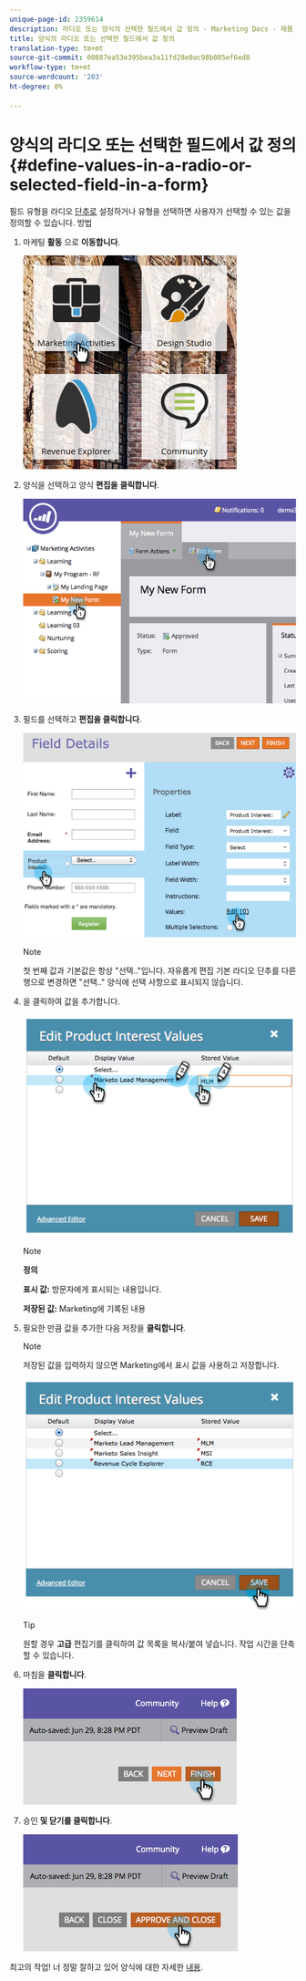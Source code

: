 ```yaml
---
unique-page-id: 2359614
description: 라디오 또는 양식의 선택한 필드에서 값 정의 - Marketing Docs - 제품 설명서
title: 양식의 라디오 또는 선택한 필드에서 값 정의
translation-type: tm+mt
source-git-commit: 00887ea53e395bea3a11fd28e0ac98b085ef6ed8
workflow-type: tm+mt
source-wordcount: '203'
ht-degree: 0%

---
```



# 양식의 라디오 또는 선택한 필드에서 값 정의 {#define-values-in-a-radio-or-selected-field-in-a-form}

필드 유형을 라디오 [단추로](../../../../product-docs/administration/field-management/change-the-type-of-a-marketo-custom-field.md) 설정하거나 유형을 선택하면 사용자가 선택할 수 있는 값을 정의할 수 있습니다. 방법

1. 마케팅 **활동** 으로 **이동합니다**.

   ![](assets/ma.png)

1. 양식을 선택하고 양식 **편집을** **클릭합니다**.

   ![](assets/image2014-9-15-16-3a28-3a56.png)

1. 필드를 선택하고 **편집을 클릭합니다**.

   ![](assets/image2014-9-15-16-3a29-3a6.png)

   >[!NOTE]
   >
   >첫 번째 값과 기본값은 항상 &quot;선택..&quot;입니다. 자유롭게 편집 기본 라디오 단추를 다른 행으로 변경하면 &quot;선택..&quot; 양식에 선택 사항으로 표시되지 않습니다.

1. 을 클릭하여 값을 추가합니다.

   ![](assets/image2014-9-15-16-3a29-3a18.png)

   >[!NOTE]
   >
   >**정의**
   >
   >
   >**표시 값:** 방문자에게 표시되는 내용입니다.
   >
   >
   >**저장된 값:** Marketing에 기록된 내용

1. 필요한 만큼 값을 추가한 다음 저장을 **클릭합니다**.

   >[!NOTE]
   >
   >저장된 값을 입력하지 않으면 Marketing에서 표시 값을 사용하고 저장합니다.

   ![](assets/image2014-9-15-16-3a29-3a30.png)

   >[!TIP]
   >
   >원할 경우 **고급** 편집기를 클릭하여 값 목록을 복사/붙여 넣습니다. 작업 시간을 단축할 수 있습니다.

1. 마침을 **클릭합니다**.

   ![](assets/image2014-9-15-16-3a29-3a43.png)

1. 승인 **및 닫기를 클릭합니다**.

   ![](assets/image2014-9-15-16-3a29-3a57.png)

최고의 작업! 너 정말 잘하고 있어 양식에 대한 자세한 [내용](http://docs.marketo.com/display/docs/forms).
